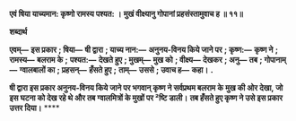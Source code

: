 **एवं षिया याच्यमान: कृष्णो रामस्य पश्यत: ।** **मुखं वीक्ष्यानु गोपानां प्रहसंस्तामुवाच ह ॥ ११॥** 

**शब्दार्थ** 

**एवम्—** **इस प्रकार** **; षिया—** **षी द्वारा** **; याच्य नान:—** **अनुनय-विनय किये जाने पर** **; कृष्ण:—** **कृष्ण ने** **; रामस्य—** **बलराम के** **;** **पश्यत:—** **देखते हुए** **; मुखम्—** **मुख को** **; वीक्ष्य—** **देखकर** **; अनु—** **तब** **; गोपानाम्—** **ग्वालबालों का** **; प्रहसन्—** **हँसते हुए** **;** **ताम्—** **उससे** **; उवाच ह—** **कहा।** **.** 

**षी द्वारा इस प्रकार अनुनय-विनय किये जाने पर भगवान् कृष्ण ने सर्वप्रथम बलराम के** **मुख की ओर देखा, जो इस घटना को देख रहे थे और तब ग्वालमित्रों के मुखों पर ²ष्टि डाली।** **तब हँसते हुए कृष्ण ने उसे इस प्रकार उत्तर दिया।** **** 